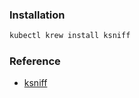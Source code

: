 ### Installation
```bash
kubectl krew install ksniff
```

### Reference
* [ksniff](https://github.com/eldadru/ksniff)
